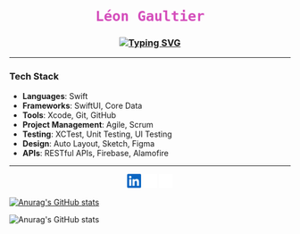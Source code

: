  <h1 align="center" style="font-family: 'Fira Code', monospace; color: #D44DBBFF; font-size: 25px; font-weight: bold;">Léon Gaultier</h1>
<h3 align="center">
  <a href="https://github.com/your-username">
    <img src="https://readme-typing-svg.herokuapp.com?font=Fira+Code&size=25&pause=1000&color=D44DBBFF&center=true&vCenter=true&width=600&height=70&lines=Hey+there,+World!;Focusing+on+Swift+and+iOS+development!;Learning+new+things+every+day..." alt="Typing SVG">
  </a>
</h3>






___________________________________________

### Tech Stack
- **Languages**: Swift
- **Frameworks**: SwiftUI, Core Data
- **Tools**: Xcode, Git, GitHub
- **Project Management**: Agile, Scrum
- **Testing**: XCTest, Unit Testing, UI Testing
- **Design**: Auto Layout, Sketch, Figma
- **APIs**: RESTful APIs, Firebase, Alamofire

____________________________________________

<p align="center">
  <a href="https://linkedin.com/in/leon_gaultier"><img src="assets/linkedin1.svg" alt="LinkedIn" width="25" height="25"></a>
  <a href="https://instagram.com/in/leon_gaultier"><img src="assets/instagram1.svg" alt="Instagram" width="25" height="25"></a>
  <a href="https://x.com/leon_gaultier"><img src="assets/x2.svg" alt="Twitter" width="25" height="25"></a>
</p>

[![Anurag's GitHub stats](https://github-readme-stats.vercel.app/api?username=leongaultierr)](https://github.com/anuraghazra/github-readme-stats)

![Anurag's GitHub stats](https://github-readme-stats.vercel.app/api?username=leongaultierr&show_icons=true&theme=tokyonight)
